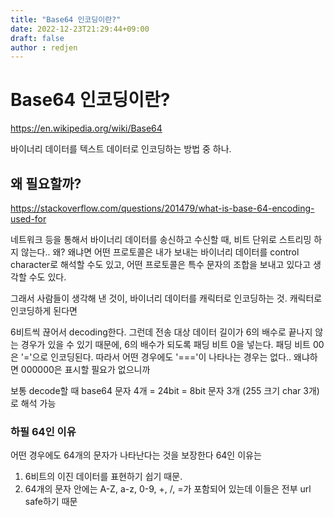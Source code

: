 ```yaml
---
title: "Base64 인코딩이란?"
date: 2022-12-23T21:29:44+09:00
draft: false
author : redjen
---
```


# Base64 인코딩이란?

https://en.wikipedia.org/wiki/Base64

바이너리 데이터를 텍스트 데이터로 인코딩하는 방법 중 하나.

## 왜 필요할까?

https://stackoverflow.com/questions/201479/what-is-base-64-encoding-used-for

네트워크 등을 통해서 바이너리 데이터를 송신하고 수신할 때, 비트 단위로 스트리밍 하지 않는다.. 왜?
왜냐면 어떤 프로토콜은 내가 보내는 바이너리 데이터를 control character로 해석할 수도 있고,
어떤 프로토콜은 특수 문자의 조합을 보내고 있다고 생각할 수도 있다.

그래서 사람들이 생각해 낸 것이, 바이너리 데이터를 캐릭터로 인코딩하는 것.
캐릭터로 인코딩하게 된다면

6비트씩 끊어서 decoding한다.
그런데 전송 대상 데이터 길이가 6의 배수로 끝나지 않는 경우가 있을 수 있기 때문에,
6의 배수가 되도록 패딩 비트 0을 넣는다. 
패딩 비트 00은 '='으로 인코딩된다.
따라서 어떤 경우에도 '\=\=\='이 나타나는 경우는 없다.. 왜냐하면 000000은 표시할 필요가 없으니까

보통 decode할 때 base64 문자 4개 = 24bit = 8bit 문자 3개 (255 크기 char 3개)로 해석 가능

### 하필 64인 이유

어떤 경우에도 64개의 문자가 나타난다는 것을 보장한다
64인 이유는
1. 6비트의 이진 데이터를 표현하기 쉽기 때문.
2. 64개의 문자 안에는 A-Z, a-z, 0-9, +, /, =가 포함되어 있는데 이들은 전부 url safe하기 때문
